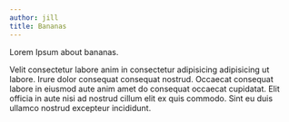 ```yaml
---
author: jill
title: Bananas
---
```


Lorem Ipsum about bananas.

Velit consectetur labore anim in consectetur adipisicing adipisicing ut labore. Irure dolor consequat consequat nostrud. Occaecat consequat labore in eiusmod aute anim amet do consequat occaecat cupidatat. Elit officia in aute nisi ad nostrud cillum elit ex quis commodo. Sint eu duis ullamco nostrud excepteur incididunt.